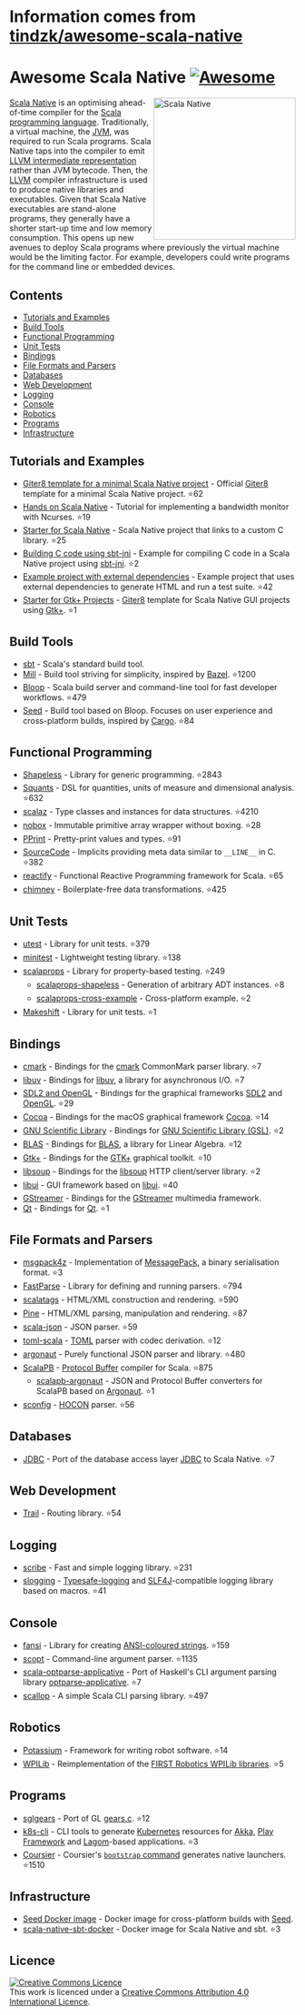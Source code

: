 # Information comes from [tindzk/awesome-scala-native](https://github.com/tindzk/awesome-scala-native)
# Awesome Scala Native [![Awesome](https://awesome.re/badge.svg)](https://awesome.re)
<a href="http://www.scala-native.org/"><img alt="Scala Native" align="right" width="250" height="250" src="logo.png"></a>

[Scala Native](http://www.scala-native.org/) is an optimising ahead-of-time compiler for the [Scala programming language](https://www.scala-lang.org/). Traditionally, a virtual machine, the [JVM](https://en.wikipedia.org/wiki/Java_virtual_machine), was required to run Scala programs. Scala Native taps into the compiler to emit [LLVM intermediate representation](http://llvm.org/docs/LangRef.html) rather than JVM bytecode. Then, the [LLVM](http://llvm.org/) compiler infrastructure is used to produce native libraries and executables. Given that Scala Native executables are stand-alone programs, they generally have a shorter start-up time and low memory consumption. This opens up new avenues to deploy Scala programs where previously the virtual machine would be the limiting factor. For example, developers could write programs for the command line or embedded devices.

## Contents
* [Tutorials and Examples](#tutorials-and-examples)
* [Build Tools](#build-tools)
* [Functional Programming](#functional-programming)
* [Unit Tests](#unit-tests)
* [Bindings](#bindings)
* [File Formats and Parsers](#file-formats-and-parsers)
* [Databases](#databases)
* [Web Development](#web-development)
* [Logging](#logging)
* [Console](#console)
* [Robotics](#robotics)
* [Programs](#programs)
* [Infrastructure](#infrastructure)

## Tutorials and Examples
* [Giter8 template for a minimal Scala Native project](https://github.com/scala-native/scala-native.g8) - Official [Giter8](http://www.foundweekends.org/giter8/) template for a minimal Scala Native project. :star:62
* [Hands on Scala Native](https://github.com/MasseGuillaume/hands-on-scala-native) - Tutorial for implementing a bandwidth monitor with Ncurses. :star:19
* [Starter for Scala Native](https://github.com/GnaneshKunal/scala-native-starter) - Scala Native project that links to a custom C library. :star:25
* [Building C code using sbt-jni](https://github.com/nadavwr/scala-native-sbt-jni-example) - Example for compiling C code in a Scala Native project using [sbt-jni](https://github.com/jodersky/sbt-jni). :star:2
* [Example project with external dependencies](https://github.com/lihaoyi/scala-native-example-app) - Example project that uses external dependencies to generate HTML and run a test suite. :star:42
* [Starter for Gtk+ Projects](https://github.com/jokade/scalanative-gtk-seed.g8) - [Giter8](http://www.foundweekends.org/giter8/) template for Scala Native GUI projects using [Gtk+](https://developer.gnome.org/gtk3/stable/index.html). :star:1

## Build Tools
* [sbt](https://www.scala-sbt.org/) - Scala's standard build tool.
* [Mill](https://github.com/lihaoyi/mill) - Build tool striving for simplicity, inspired by [Bazel](https://www.bazel.build/). :star:1200
* [Bloop](https://github.com/scalacenter/bloop) - Scala build server and command-line tool for fast developer workflows. :star:479
* [Seed](https://github.com/tindzk/seed) - Build tool based on Bloop. Focuses on user experience and cross-platform builds, inspired by [Cargo](https://github.com/rust-lang/cargo). :star:84

## Functional Programming
* [Shapeless](https://github.com/milessabin/shapeless) - Library for generic programming. :star:2843
* [Squants](https://github.com/typelevel/squants) - DSL for quantities, units of measure and dimensional analysis. :star:632
* [scalaz](https://github.com/scalaz/scalaz) - Type classes and instances for data structures. :star:4210
* [nobox](https://github.com/xuwei-k/nobox) - Immutable primitive array wrapper without boxing. :star:28
* [PPrint](https://github.com/lihaoyi/PPrint) - Pretty-print values and types. :star:91
* [SourceCode](https://github.com/lihaoyi/sourcecode) - Implicits providing meta data similar to `__LINE__` in C. :star:382
* [reactify](https://github.com/outr/reactify) - Functional Reactive Programming framework for Scala. :star:65
* [chimney](https://github.com/scalalandio/chimney) - Boilerplate-free data transformations. :star:425

## Unit Tests
* [utest](https://github.com/lihaoyi/utest) - Library for unit tests. :star:379
* [minitest](https://github.com/monix/minitest) - Lightweight testing library. :star:138
* [scalaprops](https://github.com/scalaprops/scalaprops) - Library for property-based testing. :star:249
  * [scalaprops-shapeless](https://github.com/scalaprops/scalaprops-shapeless) - Generation of arbitrary ADT instances. :star:8
  * [scalaprops-cross-example](https://github.com/scalaprops/scalaprops-cross-example) - Cross-platform example. :star:2
* [Makeshift](https://github.com/nadavwr/makeshift) - Library for unit tests. :star:1

## Bindings
* [cmark](https://github.com/sparsetech/cmark-scala) - Bindings for the [cmark](https://github.com/commonmark/cmark) CommonMark parser library. :star:7
* [libuv](https://github.com/TimothyKlim/scala-native-libuv) - Bindings for [libuv](https://github.com/libuv/libuv), a library for asynchronous I/O. :star:7
* [SDL2 and OpenGL](https://github.com/regb/scalanative-graphics-bindings) - Bindings for the graphical frameworks [SDL2](https://www.libsdl.org/) and [OpenGL](https://www.opengl.org/). :star:29
* [Cocoa](https://github.com/jokade/scalanative-cocoa) - Bindings for the macOS graphical framework [Cocoa](https://en.wikipedia.org/wiki/Cocoa_(API)). :star:14
* [GNU Scientific Library](https://github.com/ruivieira/scala-gsl) - Bindings for [GNU Scientific Library (GSL)](https://www.gnu.org/software/gsl/). :star:2
* [BLAS](https://github.com/ekrich/scala-native-ml) - Bindings for [BLAS](http://www.netlib.org/blas/), a library for Linear Algebra. :star:12
* [Gtk+](https://github.com/jokade/scalanative-gtk) - Bindings for the [GTK+](https://www.gtk.org/) graphical toolkit. :star:10
* [libsoup](https://github.com/jokade/scalanative-libsoup) - Bindings for the [libsoup](https://wiki.gnome.org/Projects/libsoup) HTTP client/server library. :star:2
* [libui](https://github.com/lolgab/scalaui) - GUI framework based on [libui](https://github.com/andlabs/libui). :star:40
* [GStreamer](https://github.com/jokade/scalanative-gstreamer) - Bindings for the [GStreamer](https://gstreamer.freedesktop.org) multimedia framework.
* [Qt](https://github.com/jokade/scalanative-qt5) - Bindings for [Qt](https://www.qt.io). :star:1

## File Formats and Parsers
* [msgpack4z](https://github.com/msgpack4z/msgpack4z-native) - Implementation of [MessagePack](https://msgpack.org/), a binary serialisation format. :star:3
* [FastParse](https://github.com/lihaoyi/fastparse) - Library for defining and running parsers. :star:794
* [scalatags](https://github.com/lihaoyi/scalatags) - HTML/XML construction and rendering. :star:590
* [Pine](https://github.com/sparsetech/pine) - HTML/XML parsing, manipulation and rendering. :star:87
* [scala-json](https://github.com/MediaMath/scala-json) - JSON parser. :star:59
* [toml-scala](https://github.com/sparsetech/toml-scala) - [TOML](https://github.com/toml-lang/toml) parser with codec derivation. :star:12
* [argonaut](https://github.com/argonaut-io/argonaut) - Purely functional JSON parser and library. :star:480
* [ScalaPB](https://github.com/scalapb/ScalaPB) - [Protocol Buffer](https://developers.google.com/protocol-buffers/) compiler for Scala. :star:875
  * [scalapb-argonaut](https://github.com/scalapb-json/scalapb-argonaut) - JSON and Protocol Buffer converters for ScalaPB based on [Argonaut](http://argonaut.io/). :star:1
* [sconfig](https://github.com/ekrich/sconfig/) - [HOCON](https://github.com/ekrich/sconfig/blob/master/docs/original/HOCON.md) parser. :star:56

## Databases
* [JDBC](https://github.com/jokade/scalanative-jdbc) - Port of the database access layer [JDBC](https://en.wikipedia.org/wiki/Java_Database_Connectivity) to Scala Native. :star:7

## Web Development
* [Trail](https://github.com/sparsetech/trail) - Routing library. :star:54

## Logging
* [scribe](https://github.com/outr/scribe) - Fast and simple logging library. :star:231
* [slogging](https://github.com/jokade/slogging) - [Typesafe-logging](https://github.com/lightbend/scala-logging) and [SLF4J](https://www.slf4j.org/)-compatible logging library based on macros. :star:41

## Console
* [fansi](https://github.com/lihaoyi/fansi) - Library for creating [ANSI-coloured strings](https://en.wikipedia.org/wiki/ANSI_escape_code). :star:159
* [scopt](https://github.com/scopt/scopt) - Command-line argument parser. :star:1135
* [scala-optparse-applicative](https://github.com/xuwei-k/optparse-applicative) - Port of Haskell's CLI argument parsing library [optparse-applicative](https://hackage.haskell.org/package/optparse-applicative). :star:7
* [scallop](https://github.com/scallop/scallop) - A simple Scala CLI parsing library. :star:497

## Robotics
* [Potassium](https://github.com/Team846/potassium) - Framework for writing robot software. :star:14
* [WPILib](https://github.com/Team846/scala-native-wpilib) - Reimplementation of the [FIRST Robotics WPILib libraries](http://first.wpi.edu/FRC/roborio/release/docs/java/). :star:5

## Programs
* [sglgears](https://github.com/Milyardo/sglgears) - Port of GL [gears.c](https://github.com/JoakimSoderberg/mesademos/blob/master/src/xdemos/glxgears.c). :star:12
* [k8s-cli](https://github.com/fsat/k8s-cli) - CLI tools to generate [Kubernetes](https://kubernetes.io/) resources for [Akka](https://akka.io/), [Play Framework](https://www.playframework.com/) and [Lagom](https://www.lagomframework.com/)-based applications. :star:3
* [Coursier](https://github.com/coursier/coursier) - Coursier's [`bootstrap` command](https://get-coursier.io/docs/cli-native-bootstrap) generates native launchers. :star:1510

## Infrastructure
* [Seed Docker image](https://hub.docker.com/r/tindzk/seed/tags) - Docker image for cross-platform builds with [Seed](https://github.com/tindzk/seed).
* [scala-native-sbt-docker](https://github.com/ScalaWilliam/scala-native-sbt-docker) - Docker image for Scala Native and sbt. :star:3

## Licence
<a rel="licence" href="http://creativecommons.org/licenses/by/4.0/"><img alt="Creative Commons Licence" style="border-width:0" src="https://mirrors.creativecommons.org/presskit/buttons/88x31/svg/by.svg" /></a><br />This work is licenced under a <a rel="licence" href="http://creativecommons.org/licenses/by/4.0/">Creative Commons Attribution 4.0 International Licence</a>.

